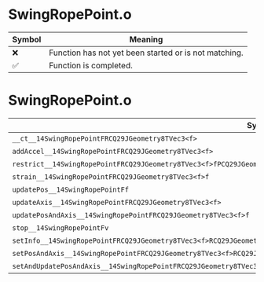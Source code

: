# SwingRopePoint.o
| Symbol | Meaning 
| ------------- | ------------- 
| :x: | Function has not yet been started or is not matching. 
| :white_check_mark: | Function is completed. 


# SwingRopePoint.o
| Symbol | Decompiled? |
| ------------- | ------------- |
| `__ct__14SwingRopePointFRCQ29JGeometry8TVec3<f>` | :x: |
| `addAccel__14SwingRopePointFRCQ29JGeometry8TVec3<f>` | :x: |
| `restrict__14SwingRopePointFRCQ29JGeometry8TVec3<f>fPCQ29JGeometry8TVec3<f>` | :x: |
| `strain__14SwingRopePointFRCQ29JGeometry8TVec3<f>f` | :x: |
| `updatePos__14SwingRopePointFf` | :x: |
| `updateAxis__14SwingRopePointFRCQ29JGeometry8TVec3<f>` | :x: |
| `updatePosAndAxis__14SwingRopePointFRCQ29JGeometry8TVec3<f>f` | :x: |
| `stop__14SwingRopePointFv` | :x: |
| `setInfo__14SwingRopePointFRCQ29JGeometry8TVec3<f>RCQ29JGeometry8TVec3<f>RCQ29JGeometry8TVec3<f>f` | :x: |
| `setPosAndAxis__14SwingRopePointFRCQ29JGeometry8TVec3<f>RCQ29JGeometry8TVec3<f>RCQ29JGeometry8TVec3<f>RCQ29JGeometry8TVec3<f>` | :x: |
| `setAndUpdatePosAndAxis__14SwingRopePointFRCQ29JGeometry8TVec3<f>RCQ29JGeometry8TVec3<f>RCQ29JGeometry8TVec3<f>` | :x: |
